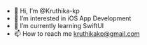 - 👋 Hi, I’m @Kruthika-kp
- 👀 I’m interested in iOS App Development
- 🌱 I’m currently learning SwiftUI
- 📫 How to reach me kruthikakp@gmail.com

<!---
Kruthika-kp/Kruthika-kp is a ✨ special ✨ repository because its `README.md` (this file) appears on your GitHub profile.
You can click the Preview link to take a look at your changes.
--->
